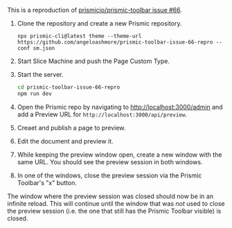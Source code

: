 This is a reproduction of [prismicio/prismic-toolbar issue #66](https://github.com/prismicio/prismic-toolbar/issues/66).

1. Clone the repository and create a new Prismic repository.

   ```
   npx prismic-cli@latest theme --theme-url https://github.com/angeloashmore/prismic-toolbar-issue-66-repro --conf sm.json
   ```

1. Start Slice Machine and push the Page Custom Type.

1. Start the server.

   ```sh
   cd prismic-toolbar-issue-66-repro
   npm run dev
   ```

1. Open the Prismic repo by navigating to <http://localhost:3000/admin> and add a Preview URL for `http://localhost:3000/api/preview`.

1. Creaet and publish a page to preview.

1. Edit the document and preview it.

1. While keeping the preview window open, create a new window with the same URL. You should see the preview session in both windows.

1. In one of the windows, close the preview session via the Prismic Toolbar's "x" button.

The window where the preview session was closed should now be in an infinite reload. This will continue until the window that was _not_ used to close the preview session (i.e. the one that still has the Prismic Toolbar visible) is closed.
